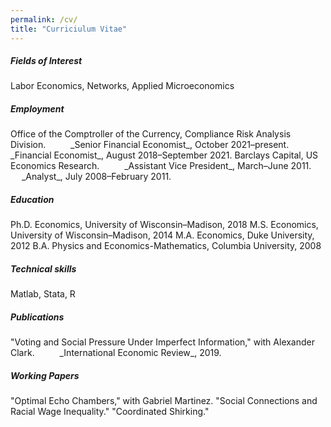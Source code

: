 ```yaml
---
permalink: /cv/
title: "Curriciulum Vitae"
---
```

<h5>Fields of Interest</h5>
Labor Economics, Networks, Applied Microeconomics

<h5>Employment</h5>
Office of the Comptroller of the Currency, Compliance Risk Analysis Division.  
&emsp; &emsp;   _Senior Financial Economist_, October 2021–present.  
&emsp; &emsp;  _Financial Economist_, August 2018–September 2021.   
Barclays Capital, US Economics Research.  
&emsp; &emsp;   _Assistant Vice President_, March–June 2011.  
&emsp; &emsp;  _Analyst_, July 2008–February 2011.  

<h5>Education</h5>
Ph.D. Economics, University of Wisconsin–Madison, 2018  
M.S. Economics, University of Wisconsin–Madison, 2014  
M.A. Economics, Duke University, 2012  
B.A. Physics and Economics-Mathematics, Columbia University, 2008  

<h5>Technical skills</h5>
Matlab, Stata, R

<h5>Publications</h5>
"Voting and Social Pressure Under Imperfect Information," with Alexander Clark.  
&emsp; &emsp;   _International Economic Review_, 2019.

<h5>Working Papers</h5>
"Optimal Echo Chambers," with Gabriel Martinez.  
"Social Connections and Racial Wage Inequality."  
"Coordinated Shirking."



